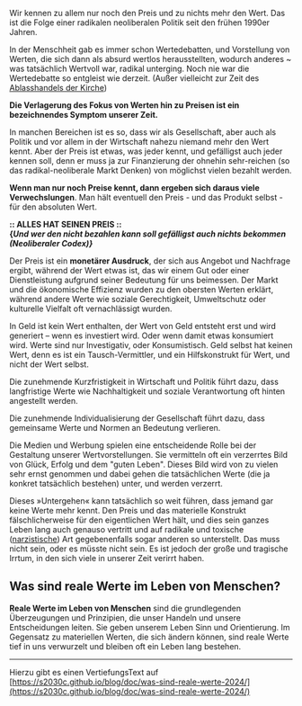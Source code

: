 Wir kennen zu allem nur noch den Preis und zu nichts mehr den Wert. Das ist die Folge einer radikalen neoliberalen Politik seit den frühen 1990er Jahren. 

In der Menschheit gab es immer schon Wertedebatten, und Vorstellung von Werten, die sich dann als absurd wertlos herausstellten, wodurch anderes \~ was tatsächlich Wertvoll war, radikal unterging. Noch nie war die Wertedebatte so entgleist wie derzeit. (Außer vielleicht zur Zeit des [Ablasshandels der Kirche](https://de.wikipedia.org/wiki/Ablassbrief)) 

**Die Verlagerung des Fokus von Werten hin zu Preisen ist ein bezeichnendes Symptom unserer Zeit.**

In manchen Bereichen ist es so, dass wir als Gesellschaft, aber auch als Politik und vor allem in der Wirtschaft nahezu niemand  mehr den Wert kennt. Aber der Preis ist etwas, was jeder kennt, und gefälligst auch jeder kennen soll, denn er muss ja zur Finanzierung der ohnehin sehr-reichen (so das radikal-neoliberale Markt Denken) von möglichst vielen bezahlt werden. 

**Wenn man nur noch Preise kennt, dann ergeben sich daraus viele Verwechslungen**. Man hält eventuell den Preis \- und das Produkt selbst \- für den absoluten Wert. 

**:: ALLES HAT SEINEN PREIS ::**     
**{*Und wer den nicht bezahlen kann soll gefälligst auch nichts bekommen (Neoliberaler Codex)}***

Der Preis ist ein **monetärer Ausdruck**, der sich aus Angebot und Nachfrage ergibt, während der Wert etwas ist, das wir einem Gut oder einer Dienstleistung aufgrund seiner Bedeutung für uns beimessen. Der Markt und die ökonomische Effizienz wurden zu den obersten Werten erklärt, während andere Werte wie soziale Gerechtigkeit, Umweltschutz oder kulturelle Vielfalt oft vernachlässigt wurden.

In Geld ist kein Wert enthalten, der Wert von Geld entsteht erst und wird generiert – wenn es investiert wird. Oder wenn damit etwas konsumiert wird. Werte sind nur Investigativ, oder Konsumistisch. Geld selbst hat keinen Wert, denn es ist ein Tausch-Vermittler, und ein Hilfskonstrukt für Wert, und nicht der Wert selbst. 

Die zunehmende Kurzfristigkeit in Wirtschaft und Politik führt dazu, dass langfristige Werte wie Nachhaltigkeit und soziale Verantwortung oft hinten angestellt werden.

Die zunehmende Individualisierung der Gesellschaft führt dazu, dass gemeinsame Werte und Normen an Bedeutung verlieren.

Die Medien und Werbung spielen eine entscheidende Rolle bei der Gestaltung unserer Wertvorstellungen. Sie vermitteln oft ein verzerrtes Bild von Glück, Erfolg und dem "guten Leben". Dieses Bild wird von zu vielen sehr ernst genommen und dabei gehen die tatsächlichen Werte (die ja konkret tatsächlich bestehen) unter, und werden verzerrt. 

Dieses »Untergehen« kann tatsächlich so weit führen, dass jemand gar keine Werte mehr kennt. Den Preis und das materielle Konstrukt fälschlicherweise für den eigentlichen Wert hält, und dies sein ganzes Leben lang auch genauso vertritt und auf radikale und toxische ([narzistische](https://de.wikipedia.org/wiki/Narzissmus)) Art gegebenenfalls sogar anderen so unterstellt. Das muss nicht sein, oder es müsste nicht sein. Es ist jedoch der große und tragische Irrtum, in den sich viele in unserer Zeit verirrt haben. 

## Was sind reale Werte im Leben von Menschen?

**Reale Werte im Leben von Menschen** sind die grundlegenden Überzeugungen und Prinzipien, die unser Handeln und unsere Entscheidungen leiten. Sie geben unserem Leben Sinn und Orientierung. Im Gegensatz zu materiellen Werten, die sich ändern können, sind reale Werte tief in uns verwurzelt und bleiben oft ein Leben lang bestehen.

---

Hierzu gibt es einen VertiefungsText auf [https://s2030c.github.io/blog/doc/was-sind-reale-werte-2024/](https://s2030c.github.io/blog/doc/was-sind-reale-werte-2024/)